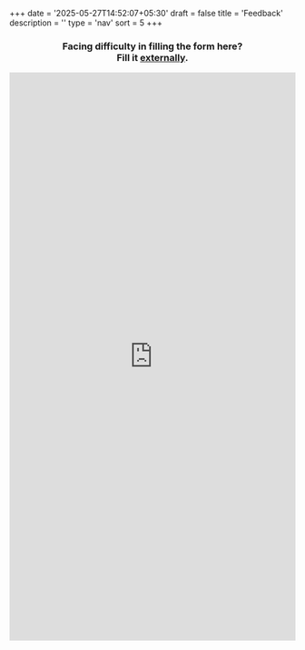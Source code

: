 +++
date = '2025-05-27T14:52:07+05:30'
draft = false
title = 'Feedback'
description = ''
type = 'nav'
sort = 5
+++

<h3 style="text-align: center;">Facing difficulty in filling the form here? <br/> Fill it <a href="https://forms.gle/FuMzi9BnMo7MJpSz7" class="extlink">externally</a>.</h3>

<iframe src="https://docs.google.com/forms/d/e/1FAIpQLSckTGIf484YcuR275eDtyjRPjWS9K4kmopAoPNwiq3_6gnG_A/viewform?embedded=true" width="100%" height="1000px" frameborder="0" marginheight="0" marginwidth="0">Loading…</iframe>

